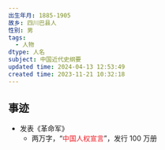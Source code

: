 ```yaml
---
出生年月: 1885-1905
故乡: 四川巴县人
性别: 男
tags:
  - 人物
dtype: 人名
subject: 中国近代史纲要
updated time: 2024-04-13 12:53:49
created time: 2023-11-21 10:32:18
---
```

## 事迹
- 发表《革命军》
	- 两万字，“<font color=#ed1c24>中国人权宣言</font>”，发行 100 万册